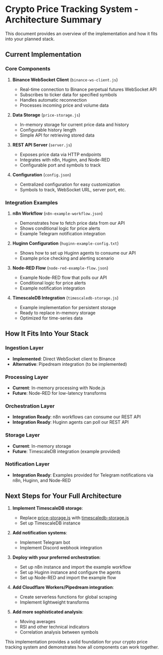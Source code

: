 # Crypto Price Tracking System - Architecture Summary

This document provides an overview of the implementation and how it fits into your planned stack.

## Current Implementation

### Core Components

1. **Binance WebSocket Client** (`binance-ws-client.js`)
   - Real-time connection to Binance perpetual futures WebSocket API
   - Subscribes to ticker data for specified symbols
   - Handles automatic reconnection
   - Processes incoming price and volume data

2. **Data Storage** (`price-storage.js`)
   - In-memory storage for current price data and history
   - Configurable history length
   - Simple API for retrieving stored data

3. **REST API Server** (`server.js`)
   - Exposes price data via HTTP endpoints
   - Integrates with n8n, Huginn, and Node-RED
   - Configurable port and symbols to track

4. **Configuration** (`config.json`)
   - Centralized configuration for easy customization
   - Symbols to track, WebSocket URL, server port, etc.

### Integration Examples

1. **n8n Workflow** (`n8n-example-workflow.json`)
   - Demonstrates how to fetch price data from our API
   - Shows conditional logic for price alerts
   - Example Telegram notification integration

2. **Huginn Configuration** (`huginn-example-config.txt`)
   - Shows how to set up Huginn agents to consume our API
   - Example price checking and alerting scenario

3. **Node-RED Flow** (`node-red-example-flow.json`)
   - Example Node-RED flow that polls our API
   - Conditional logic for price alerts
   - Example notification integration

4. **TimescaleDB Integration** (`timescaledb-storage.js`)
   - Example implementation for persistent storage
   - Ready to replace in-memory storage
   - Optimized for time-series data

## How It Fits Into Your Stack

### Ingestion Layer
- **Implemented**: Direct WebSocket client to Binance
- **Alternative**: Pipedream integration (to be implemented)

### Processing Layer
- **Current**: In-memory processing with Node.js
- **Future**: Node-RED for low-latency transforms

### Orchestration Layer
- **Integration Ready**: n8n workflows can consume our REST API
- **Integration Ready**: Huginn agents can poll our REST API

### Storage Layer
- **Current**: In-memory storage
- **Future**: TimescaleDB integration (example provided)

### Notification Layer
- **Integration Ready**: Examples provided for Telegram notifications via n8n, Huginn, and Node-RED

## Next Steps for Your Full Architecture

1. **Implement TimescaleDB storage**:
   - Replace [price-storage.js](price-storage.js) with [timescaledb-storage.js](timescaledb-storage.js)
   - Set up TimescaleDB instance

2. **Add notification systems**:
   - Implement Telegram bot
   - Implement Discord webhook integration

3. **Deploy with your preferred orchestration**:
   - Set up n8n instance and import the example workflow
   - Set up Huginn instance and configure the agents
   - Set up Node-RED and import the example flow

4. **Add Cloudflare Workers/Pipedream integration**:
   - Create serverless functions for global scraping
   - Implement lightweight transforms

5. **Add more sophisticated analysis**:
   - Moving averages
   - RSI and other technical indicators
   - Correlation analysis between symbols

This implementation provides a solid foundation for your crypto price tracking system and demonstrates how all components can work together.